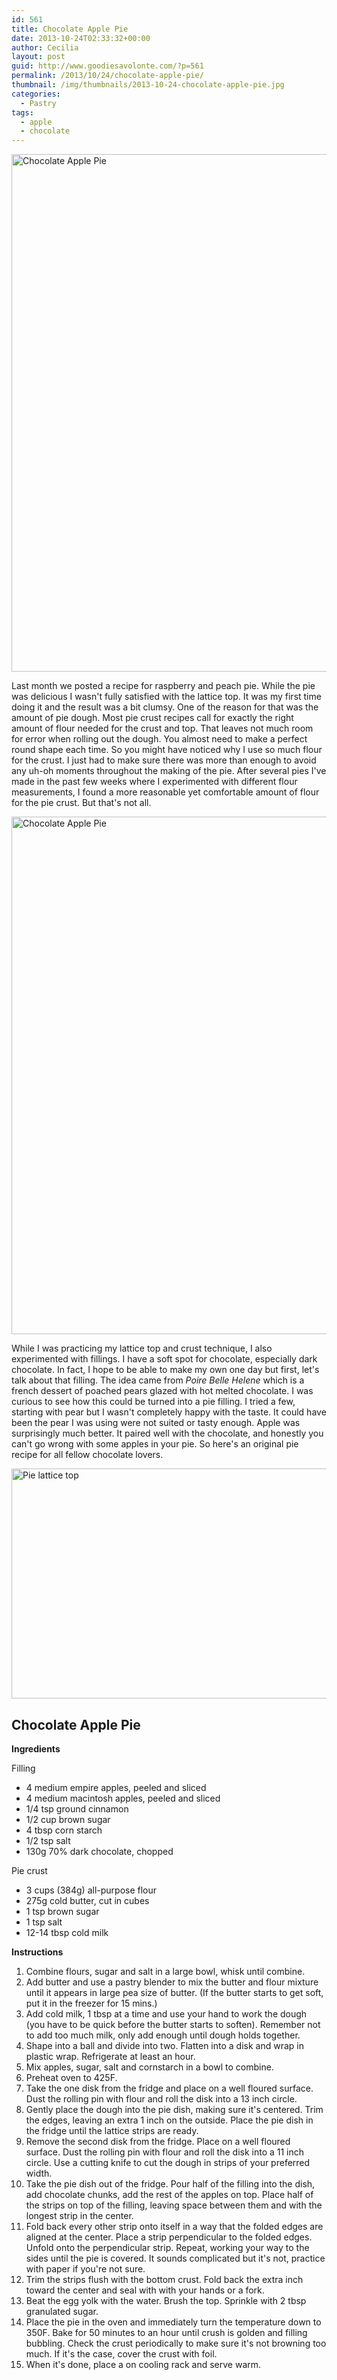 ```yaml
---
id: 561
title: Chocolate Apple Pie
date: 2013-10-24T02:33:32+00:00
author: Cecilia
layout: post
guid: http://www.goodiesavolonte.com/?p=561
permalink: /2013/10/24/chocolate-apple-pie/
thumbnail: /img/thumbnails/2013-10-24-chocolate-apple-pie.jpg
categories:
  - Pastry
tags:
  - apple
  - chocolate
---
```

<input class="jpibfi" type="hidden" />

[<img class="alignnone size-full wp-image-568" alt="Chocolate Apple Pie" src="http://www.goodiesavolonte.com/wp-content/uploads/2013/10/IMG_6089.jpg" width="552" height="828" />](http://www.goodiesavolonte.com/wp-content/uploads/2013/10/IMG_6089.jpg)

Last month we posted a recipe for raspberry and peach pie. While the pie was delicious I wasn't fully satisfied with the lattice top. It was my first time doing it and the result was a bit clumsy. One of the reason for that was the amount of pie dough. Most pie crust recipes call for exactly the right amount of flour needed for the crust and top. That leaves not much room for error when rolling out the dough. You almost need to make a perfect round shape each time. So you might have noticed why I use so much flour for the crust. I just had to make sure there was more than enough to avoid any uh-oh moments throughout the making of the pie. After several pies I've made in the past few weeks where I experimented with different flour measurements, I found a more reasonable yet comfortable amount of flour for the pie crust. But that's not all.

<!--more-->

[<img class="alignnone size-full wp-image-569" alt="Chocolate Apple Pie" src="http://www.goodiesavolonte.com/wp-content/uploads/2013/10/IMG_6099.jpg" width="552" height="828" />](http://www.goodiesavolonte.com/wp-content/uploads/2013/10/IMG_6099.jpg)

While I was practicing my lattice top and crust technique, I also experimented with fillings. I have a soft spot for chocolate, especially dark chocolate. In fact, I hope to be able to make my own one day but first, let's talk about that filling. The idea came from _Poire Belle Helene_ which is a french dessert of poached pears glazed with hot melted chocolate. I was curious to see how this could be turned into a pie filling. I tried a few, starting with pear but I wasn't completely happy with the taste. It could have been the pear I was using were not suited or tasty enough. Apple was surprisingly much better. It paired well with the chocolate, and honestly you can't go wrong with some apples in your pie. So here's an original pie recipe for all fellow chocolate lovers.

[<img class="alignnone size-full wp-image-567" alt="Pie lattice top" src="http://www.goodiesavolonte.com/wp-content/uploads/2013/10/IMG_6066.jpg" width="552" height="368" />](http://www.goodiesavolonte.com/wp-content/uploads/2013/10/IMG_6066.jpg)

<div class="recipe-box">
  <h2 class="recipe-title">
    Chocolate Apple Pie
  </h2>
  
  <p>
    <strong>Ingredients</strong>
  </p>
  
  <p>
    Filling
  </p>
  
  <ul>
    <li>
      4 medium empire apples, peeled and sliced
    </li>
    <li>
      4 medium macintosh apples, peeled and sliced
    </li>
    <li>
      1/4 tsp ground cinnamon
    </li>
    <li>
      1/2 cup brown sugar
    </li>
    <li>
      4 tbsp corn starch
    </li>
    <li>
      1/2 tsp salt
    </li>
    <li>
      130g 70% dark chocolate, chopped
    </li>
  </ul>
  
  <p>
    Pie crust
  </p>
  
  <ul>
    <li>
      3 cups (384g) all-purpose flour
    </li>
    <li>
      275g cold butter, cut in cubes
    </li>
    <li>
      1 tsp brown sugar
    </li>
    <li>
      1 tsp salt
    </li>
    <li>
      12-14 tbsp cold milk
    </li>
  </ul>
  
  <p>
    <strong>Instructions</strong>
  </p>
  
  <ol>
    <li>
      <span style="line-height: 14px;">Combine flours, sugar and salt in a large bowl, whisk until combine. </span>
    </li>
    <li>
      <span style="line-height: 14px;">Add butter and use a pastry blender to mix the butter and flour mixture until it appears in large pea size of butter. (If the butter starts to get soft, put it in the freezer for 15 mins.)</span>
    </li>
    <li>
      Add cold milk, 1 tbsp at a time and use your hand to work the dough (you have to be quick before the butter starts to soften). Remember not to add too much milk, only add enough until dough holds together.
    </li>
    <li>
      Shape into a ball and divide into two. Flatten into a disk and wrap in plastic wrap. Refrigerate at least an hour.
    </li>
    <li>
      Mix apples, sugar, salt and cornstarch in a bowl to combine.
    </li>
    <li>
      Preheat oven to 425F.
    </li>
    <li>
      Take the one disk from the fridge and place on a well floured surface. Dust the rolling pin with flour and roll the disk into a 13 inch circle.
    </li>
    <li>
      Gently place the dough into the pie dish, making sure it's centered. Trim the edges, leaving an extra 1 inch on the outside. Place the pie dish in the fridge until the lattice strips are ready.
    </li>
    <li>
      Remove the second disk from the fridge. Place on a well floured surface. Dust the rolling pin with flour and roll the disk into a 11 inch circle. Use a cutting knife to cut the dough in strips of your preferred width.
    </li>
    <li>
      Take the pie dish out of the fridge. Pour half of the filling into the dish, add chocolate chunks, add the rest of the apples on top. Place half of the strips on top of the filling, leaving space between them and with the longest strip in the center.
    </li>
    <li>
      Fold back every other strip onto itself in a way that the folded edges are aligned at the center. Place a strip perpendicular to the folded edges. Unfold onto the perpendicular strip. Repeat, working your way to the sides until the pie is covered. It sounds complicated but it's not, practice with paper if you're not sure.
    </li>
    <li>
      Trim the strips flush with the bottom crust. Fold back the extra inch toward the center and seal with with your hands or a fork.
    </li>
    <li>
      Beat the egg yolk with the water. Brush the top. Sprinkle with 2 tbsp granulated sugar.
    </li>
    <li>
      Place the pie in the oven and immediately turn the temperature down to 350F. Bake for 50 minutes to an hour until crush is golden and filling bubbling. Check the crust periodically to make sure it's not browning too much. If it's the case, cover the crust with foil.
    </li>
    <li>
      When it's done, place a on cooling rack and serve warm.
    </li>
  </ol>
</div>